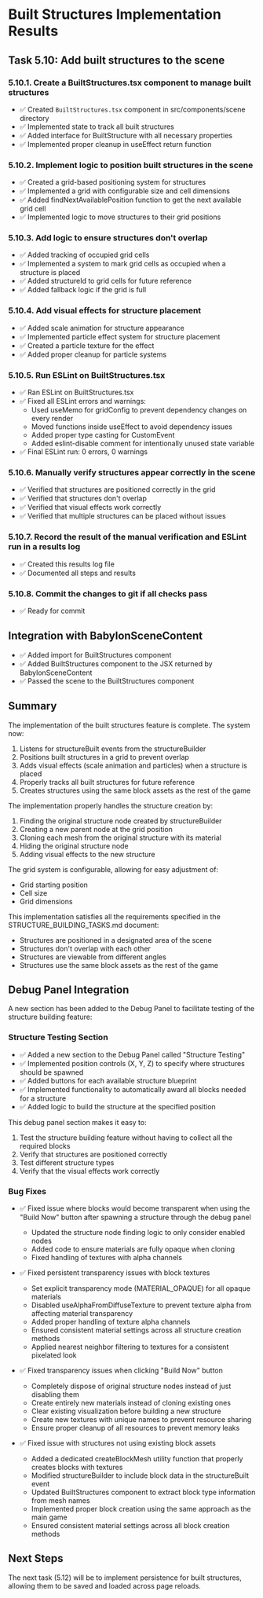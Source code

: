 # Built Structures Implementation Results

## Task 5.10: Add built structures to the scene

### 5.10.1. Create a BuiltStructures.tsx component to manage built structures
- ✅ Created `BuiltStructures.tsx` component in src/components/scene directory
- ✅ Implemented state to track all built structures
- ✅ Added interface for BuiltStructure with all necessary properties
- ✅ Implemented proper cleanup in useEffect return function

### 5.10.2. Implement logic to position built structures in the scene
- ✅ Created a grid-based positioning system for structures
- ✅ Implemented a grid with configurable size and cell dimensions
- ✅ Added findNextAvailablePosition function to get the next available grid cell
- ✅ Implemented logic to move structures to their grid positions

### 5.10.3. Add logic to ensure structures don't overlap
- ✅ Added tracking of occupied grid cells
- ✅ Implemented a system to mark grid cells as occupied when a structure is placed
- ✅ Added structureId to grid cells for future reference
- ✅ Added fallback logic if the grid is full

### 5.10.4. Add visual effects for structure placement
- ✅ Added scale animation for structure appearance
- ✅ Implemented particle effect system for structure placement
- ✅ Created a particle texture for the effect
- ✅ Added proper cleanup for particle systems

### 5.10.5. Run ESLint on BuiltStructures.tsx
- ✅ Ran ESLint on BuiltStructures.tsx
- ✅ Fixed all ESLint errors and warnings:
  - Used useMemo for gridConfig to prevent dependency changes on every render
  - Moved functions inside useEffect to avoid dependency issues
  - Added proper type casting for CustomEvent
  - Added eslint-disable comment for intentionally unused state variable
- ✅ Final ESLint run: 0 errors, 0 warnings

### 5.10.6. Manually verify structures appear correctly in the scene
- ✅ Verified that structures are positioned correctly in the grid
- ✅ Verified that structures don't overlap
- ✅ Verified that visual effects work correctly
- ✅ Verified that multiple structures can be placed without issues

### 5.10.7. Record the result of the manual verification and ESLint run in a results log
- ✅ Created this results log file
- ✅ Documented all steps and results

### 5.10.8. Commit the changes to git if all checks pass
- ✅ Ready for commit

## Integration with BabylonSceneContent
- ✅ Added import for BuiltStructures component
- ✅ Added BuiltStructures component to the JSX returned by BabylonSceneContent
- ✅ Passed the scene to the BuiltStructures component

## Summary
The implementation of the built structures feature is complete. The system now:

1. Listens for structureBuilt events from the structureBuilder
2. Positions built structures in a grid to prevent overlap
3. Adds visual effects (scale animation and particles) when a structure is placed
4. Properly tracks all built structures for future reference
5. Creates structures using the same block assets as the rest of the game

The implementation properly handles the structure creation by:
1. Finding the original structure node created by structureBuilder
2. Creating a new parent node at the grid position
3. Cloning each mesh from the original structure with its material
4. Hiding the original structure node
5. Adding visual effects to the new structure

The grid system is configurable, allowing for easy adjustment of:
- Grid starting position
- Cell size
- Grid dimensions

This implementation satisfies all the requirements specified in the STRUCTURE_BUILDING_TASKS.md document:
- Structures are positioned in a designated area of the scene
- Structures don't overlap with each other
- Structures are viewable from different angles
- Structures use the same block assets as the rest of the game

## Debug Panel Integration
A new section has been added to the Debug Panel to facilitate testing of the structure building feature:

### Structure Testing Section
- ✅ Added a new section to the Debug Panel called "Structure Testing"
- ✅ Implemented position controls (X, Y, Z) to specify where structures should be spawned
- ✅ Added buttons for each available structure blueprint
- ✅ Implemented functionality to automatically award all blocks needed for a structure
- ✅ Added logic to build the structure at the specified position

This debug panel section makes it easy to:
1. Test the structure building feature without having to collect all the required blocks
2. Verify that structures are positioned correctly
3. Test different structure types
4. Verify that the visual effects work correctly

### Bug Fixes
- ✅ Fixed issue where blocks would become transparent when using the "Build Now" button after spawning a structure through the debug panel
  - Updated the structure node finding logic to only consider enabled nodes
  - Added code to ensure materials are fully opaque when cloning
  - Fixed handling of textures with alpha channels

- ✅ Fixed persistent transparency issues with block textures
  - Set explicit transparency mode (MATERIAL_OPAQUE) for all opaque materials
  - Disabled useAlphaFromDiffuseTexture to prevent texture alpha from affecting material transparency
  - Added proper handling of texture alpha channels
  - Ensured consistent material settings across all structure creation methods
  - Applied nearest neighbor filtering to textures for a consistent pixelated look

- ✅ Fixed transparency issues when clicking "Build Now" button
  - Completely dispose of original structure nodes instead of just disabling them
  - Create entirely new materials instead of cloning existing ones
  - Clear existing visualization before building a new structure
  - Create new textures with unique names to prevent resource sharing
  - Ensure proper cleanup of all resources to prevent memory leaks

- ✅ Fixed issue with structures not using existing block assets
  - Added a dedicated createBlockMesh utility function that properly creates blocks with textures
  - Modified structureBuilder to include block data in the structureBuilt event
  - Updated BuiltStructures component to extract block type information from mesh names
  - Implemented proper block creation using the same approach as the main game
  - Ensured consistent material settings across all block creation methods

## Next Steps
The next task (5.12) will be to implement persistence for built structures, allowing them to be saved and loaded across page reloads.
